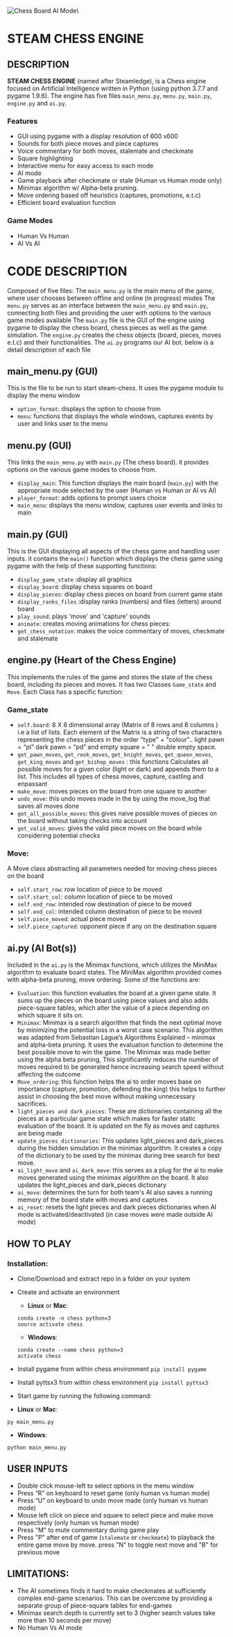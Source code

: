 ![Chess Board AI Mode](/misc/Chess.gif)\

# STEAM CHESS ENGINE

## DESCRIPTION

**STEAM CHESS ENGINE** (named after Steamledge), is a Chess engine focused on Artificial Intelligence written in Python (using python 3.7.7 and pygame 1.9.6).  The engine has five files `main_menu.py`, `menu.py`, `main.py`, `engine.py` and `ai.py`.

### Features

*	GUI using pygame with a display resolution of 600 x600
*	Sounds for both piece moves and piece captures
*	Voice commentary for both moves, stalemate and checkmate
*	Square highlighting
*	Interactive menu for easy access to each mode
*	AI mode
*	Game playback after checkmate or stale (Human vs Human mode only)
*	Minimax algorithm w/ Alpha-beta pruning.
*	Move ordering based off heuristics (captures, promotions, e.t.c)
*	Efficient board evaluation function

### Game Modes

*	Human Vs Human
*	AI Vs AI

# CODE DESCRIPTION

Composed of five files:
The `main_menu.py` is the main menu of the game, where user chooses between offline and online (in progress) modes
The `menu.py` serves as an interface between the `main_menu.py` and `main.py`, connecting both files and providing the user with options to the various game modes available
The `main.py` file is the GUI of the engine using pygame to display the chess board, chess pieces as well as the game simulation. 
The `engine.py` creates the chess objects (board, pieces, moves e.t.c) and their functionalities.
The `ai.py` programs our AI bot. below is a detail description of each file


## main_menu.py (GUI)

This is the file to be run to start steam-chess. It uses the pygame module to display the menu window
*	`option_format`: displays the option to choose from
*	`menu`: functions that  displays the whole windows, captures events by user and links user to the menu 

## menu.py (GUI)

This links the `main_menu.py` with `main.py` (The chess board). it provides options on the various game modes to choose from.
*	`display_main`: This function displays the main board (`main.py`) with the appropriate mode selected by the user (Human vs Human or AI vs AI)
*	`player_format`: adds options to prompt users choice
*	`main_menu`: displays the menu window, captures user events and links to main

## main.py (GUI)

This is the GUI displaying all aspects of the chess game and handling user inputs. it contains the `main()` function which displays the chess game using pygame with the help of these supporting functions:
*	`display_game_state` :display all graphics
*	`display_board`: display chess squares on board
*	`display_pieces`:  display chess pieces on board from current game state
*	`display_ranks_files` :display ranks (numbers) and files (letters) around board
*	`play_sound`: plays 'move' and 'capture' sounds
*	`animate`: creates moving animations for chess pieces:
*	`get_chess_notation`: makes the voice commentary of moves, checkmate and stalemate

## engine.py (Heart of the Chess Engine)

This implements the rules of the game and stores the state of the chess board, including its pieces and moves. It has two Classes `Game_state` and `Move`. Each Class has a specific function:

### Game_state

* `self.board`: 8 X 8 dimensional array (Matrix of 8 rows and 8 columns ) i.e a list of lists. Each element of the Matrix  is a string of two characters representing the chess pieces in the order "type" + "colour".. light pawn = “pl” dark pawn = “pd” and empty square = "  " double empty space.
*	`get_pawn_moves`, `get_rook_moves`, `get_knight_moves`, `get_queen_moves`, `get_king_moves` and `get_bishop_moves` : this functions Calculates all possible moves for a given color (light or dark) and appends them to a list. This includes all types of chess moves, capture, castling and enpassant
*	`make_move`: moves pieces on the board from one square to another
*	`undo_move`: this undo moves made in the by using the move_log that saves all moves done
*	`get_all_possible_moves`: this gives naive possible moves of pieces on the board without taking checks into account
*	`get_valid_moves`: gives the valid piece moves on the board while considering potential checks

### Move:

A Move class abstracting all parameters needed for moving chess pieces on the board
*	`self.start_row`: row location of piece to be moved
*	`self.start_col`: column location of piece to be moved
*	`self.end_row`: intended row destination of piece to be moved
*	`self.end_col`: intended column destination of piece to be moved
*	`self.piece_moved`: actual piece moved
*	`self.piece_captured`: opponent piece if any on the destination square

## ai.py (AI Bot(s))

Included in the `ai.py` is the Minimax functions, which utilizes the MiniMax algorithm to evaluate board states. The MiniMax algorithm provided comes with alpha-beta pruning, move ordering. Some of the functions are:

*	`Evaluation`: this function evaluates the board at a given game state. It sums up the pieces on the board using piece values and also adds piece-square tables, which alter the value of a piece depending on which square it sits on.
*	`Minimax`: Minimax is a search algorithm that finds the next optimal move by minimizing the potential loss in a worst case scenario. This algorithm was adapted from Sebastian Lague’s Algorithms Explained – minimax and alpha-beta pruning. It uses the evaluation function to determine the best possible move to win the game. The Minimax was made better using the alpha beta pruning, This significantly reduces the number of moves required to be generated hence increasing search speed without affecting the outcome
*	`Move_ordering`: this function helps the ai to order moves base on importance (capture, promotion, defending the king) this helps to further assist in choosing the best move without making unnecessary sacrifices.
*	`light_pieces and dark_pieces`: These are dictionaries containing all the pieces at a particular game state which makes for faster static evaluation of the board. It is updated on the fly as moves and captures are being made
*	`update_pieces_dictionaries`: This updates light_pieces and dark_pieces during the hidden simulation in the minimax algorithm. It creates a copy of the dictionary to be used by the minimax during tree search for best move.
*	`ai_light_move` and `ai_dark_move`: this serves as a plug for the ai to make moves generated using the minimax algorithm on the board. It also updates the light_pieces and dark_pieces dictionary
*	`ai_move`: determines the turn for both team's AI also saves a running memory of the board state with moves and captures
*	`ai_reset`: resets the light pieces and dark pieces dictionaries when AI mode is activated/deactivated (in case moves were made outside AI mode)

## HOW TO PLAY

### Installation:

*	Clone/Download and extract repo in a folder on your system
*	Create and activate an environment

	- __Linux__ or __Mac__:
	```
	conda create -n chess python=3
	source activate chess
	```
	- __Windows__:
	```
	conda create --name chess python=3
	activate chess
	```
*	Install pygame from within chess environment
	`pip install pygame`
*	Install pyttsx3  from within chess environment
	`pip install pyttsx3`
*	Start game by running the following command:
- __Linux__ or __Mac__:
```
py main_menu.py
```
- __Windows__:
````
python main_menu.py
````

## USER INPUTS

*	Double click mouse-left to select options in the menu window
*	Press “R” on keyboard to reset game (only human vs human mode)
*	Press “U” on keyboard to undo move made (only human vs human mode)
*	Mouse left click on piece and square to select piece and make move respectively (only human vs human mode)
*	Press "M" to mute commentary during game play
*	Press "P" after end of game (`stalemate` or `checkmate`) to playback the entire game move by move. press "N" to toggle next move and "B" for previous move

## LIMITATIONS:

*	The AI sometimes finds it hard to make checkmates at sufficiently complex end-game scenarios. This can be overcome by providing a separate group of piece-square tables for end-games
*	Minimax search depth is currently set to 3 (higher search values take more than 10 seconds per move)
*	No Human Vs AI mode
